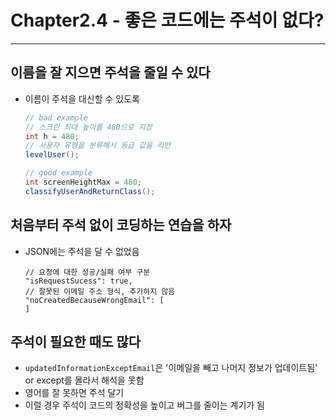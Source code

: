 # Chapter2.4 - 좋은 코드에는 주석이 없다?
---

## 이름을 잘 지으면 주석을 줄일 수 있다
- 이름이 주석을 대신할 수 있도록
    ```java
    // bad example
    // 스크린 최대 높이를 480으로 지정
    int h = 480;
    // 사용자 유형을 분류해서 등급 값을 리턴
    levelUser();

    // good example
    int screenHeightMax = 480;
    classifyUserAndReturnClass();
    ```

## 처음부터 주석 없이 코딩하는 연습을 하자
- JSON에는 주석을 달 수 없었음
    ```
    // 요청에 대한 성공/실패 여부 구분
    "isRequestSucess": true,
    // 잘못된 이메일 주소 형식, 추가하지 않음
    "noCreatedBecauseWrongEmail": [
    ]
    ```

## 주석이 필요한 때도 많다
- `updatedInformationExceptEmail`은 '이메일을 빼고 나머지 정보가 업데이트됨' or except를 몰라서 해석을 못함
- 영어를 잘 못하면 주석 달기
- 이럴 경우 주석이 코드의 정확성을 높이고 버그를 줄이는 계기가 됨